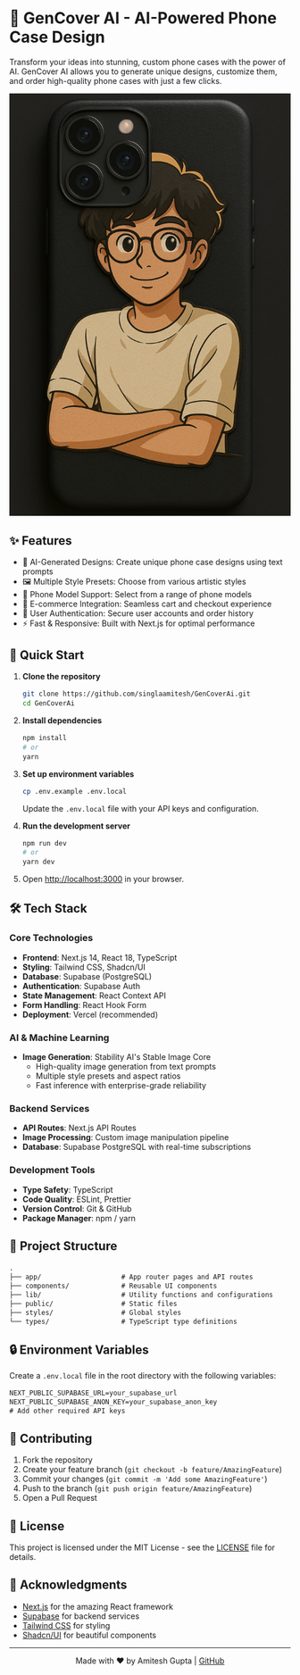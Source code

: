 # 🎨 GenCover AI - AI-Powered Phone Case Design

Transform your ideas into stunning, custom phone cases with the power of AI. GenCover AI allows you to generate unique designs, customize them, and order high-quality phone cases with just a few clicks.

![GenCover AI Banner](public/Anime-Inspired%20iPhone%2012%20Pro%20Case.png)

## ✨ Features

- 🎨 AI-Generated Designs: Create unique phone case designs using text prompts
- 🖼️ Multiple Style Presets: Choose from various artistic styles
- 📱 Phone Model Support: Select from a range of phone models
- 🛒 E-commerce Integration: Seamless cart and checkout experience
- 🔐 User Authentication: Secure user accounts and order history
- ⚡ Fast & Responsive: Built with Next.js for optimal performance

## 🚀 Quick Start

1. **Clone the repository**
   ```bash
   git clone https://github.com/singlaamitesh/GenCoverAi.git
   cd GenCoverAi
   ```

2. **Install dependencies**
   ```bash
   npm install
   # or
   yarn
   ```

3. **Set up environment variables**
   ```bash
   cp .env.example .env.local
   ```
   Update the `.env.local` file with your API keys and configuration.

4. **Run the development server**
   ```bash
   npm run dev
   # or
   yarn dev
   ```

5. Open [http://localhost:3000](http://localhost:3000) in your browser.

## 🛠️ Tech Stack

### Core Technologies
- **Frontend**: Next.js 14, React 18, TypeScript
- **Styling**: Tailwind CSS, Shadcn/UI
- **Database**: Supabase (PostgreSQL)
- **Authentication**: Supabase Auth
- **State Management**: React Context API
- **Form Handling**: React Hook Form
- **Deployment**: Vercel (recommended)

### AI & Machine Learning
- **Image Generation**: Stability AI's Stable Image Core
  - High-quality image generation from text prompts
  - Multiple style presets and aspect ratios
  - Fast inference with enterprise-grade reliability

### Backend Services
- **API Routes**: Next.js API Routes
- **Image Processing**: Custom image manipulation pipeline
- **Database**: Supabase PostgreSQL with real-time subscriptions

### Development Tools
- **Type Safety**: TypeScript
- **Code Quality**: ESLint, Prettier
- **Version Control**: Git & GitHub
- **Package Manager**: npm / yarn

## 📁 Project Structure

```
.
├── app/                    # App router pages and API routes
├── components/             # Reusable UI components
├── lib/                    # Utility functions and configurations
├── public/                 # Static files
├── styles/                 # Global styles
└── types/                  # TypeScript type definitions
```

## 🔒 Environment Variables

Create a `.env.local` file in the root directory with the following variables:

```env
NEXT_PUBLIC_SUPABASE_URL=your_supabase_url
NEXT_PUBLIC_SUPABASE_ANON_KEY=your_supabase_anon_key
# Add other required API keys
```

## 🤝 Contributing

1. Fork the repository
2. Create your feature branch (`git checkout -b feature/AmazingFeature`)
3. Commit your changes (`git commit -m 'Add some AmazingFeature'`)
4. Push to the branch (`git push origin feature/AmazingFeature`)
5. Open a Pull Request

## 📄 License

This project is licensed under the MIT License - see the [LICENSE](LICENSE) file for details.

## 🙏 Acknowledgments

- [Next.js](https://nextjs.org/) for the amazing React framework
- [Supabase](https://supabase.com/) for backend services
- [Tailwind CSS](https://tailwindcss.com/) for styling
- [Shadcn/UI](https://ui.shadcn.com/) for beautiful components

---

<p align="center">
  Made with ❤️ by Amitesh Gupta | <a href="https://github.com/singlaamitesh">GitHub</a>
</p>
